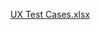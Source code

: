 [UX Test Cases.xlsx](https://github.com/HemanthGangadharaReddy/CS684-The-A-Team/files/10903280/UX.Test.Cases.xlsx)
